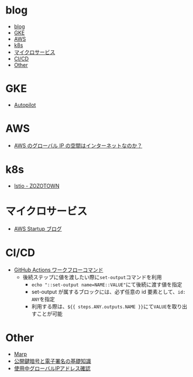 # blog

<!-- @import "[TOC]" {cmd="toc" depthFrom=1 depthTo=6 orderedList=false} -->

<!-- code_chunk_output -->

- [blog](#blog)
- [GKE](#gke)
- [AWS](#aws)
- [k8s](#k8s)
- [マイクロサービス](#マイクロサービス)
- [CI/CD](#cicd)
- [Other](#other)

<!-- /code_chunk_output -->

# GKE

- [Autopilot](https://medium.com/google-cloud-jp/gke-autopilot-87f8458ccf74)

# AWS

- [AWS のグローバル IP の空間はインターネットなのか？](https://tech.nri-net.com/entry/2021/05/10/085654#:~:text=%E3%81%84%E3%81%84%E3%81%88%E3%80%82,%E3%83%8D%E3%83%83%E3%83%88%E3%83%AF%E3%83%BC%E3%82%AF%E3%82%92%E4%BD%BF%E7%94%A8%E3%81%97%E3%81%BE%E3%81%99%E3%80%82)

# k8s

- [Istio - ZOZOTOWN](https://techblog.zozo.com/entry/zozotown-istio-production-ready?amp=1&__twitter_impression=true)

# マイクロサービス

- [AWS Startup ブログ](https://aws.amazon.com/jp/blogs/startup/techblog-microservices-introduction/)

# CI/CD

- [GitHub Actions ワークフローコマンド](https://docs.github.com/ja/actions/reference/workflow-commands-for-github-actions)
  - 後続ステップに値を渡したい際に`set-output`コマンドを利用
    - `echo "::set-output name=NAME::VALUE"`にて後続に渡す値を指定
    - set-output が属するブロックには、必ず任意の id 要素として、`id: ANY`を指定
    - 利用する際は、`${{ steps.ANY.outputs.NAME }}`にて`VALUE`を取り出すことが可能

# Other

- [Marp](https://zenn.dev/gakin/articles/set_up_marp_on_github_actions)
- [公開鍵暗号と電子署名の基礎知識](https://qiita.com/kunichiko/items/ef5efdb41611d6cf7775)
- [使用中グローバルIPアドレス確認](https://www.cman.jp/network/support/go_access.cgi)
